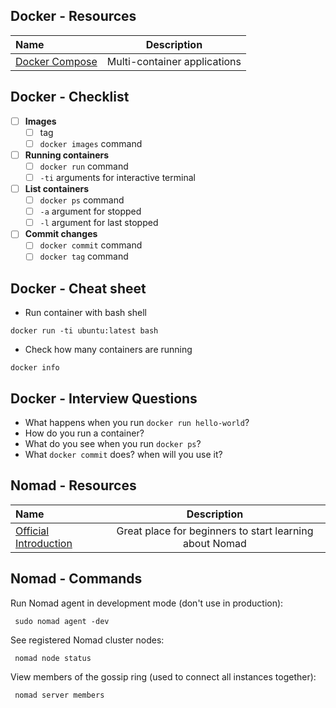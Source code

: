 ## Docker - Resources

Name | Description
:------|:------:
[Docker Compose](https://docs.docker.com/compose/overview) | Multi-container applications

## Docker - Checklist

- [ ] **Images**
  - [ ] tag
  - [ ] `docker images` command

- [ ] **Running containers**
  - [ ] `docker run` command
  - [ ] `-ti` arguments for interactive terminal

- [ ] **List containers**
  - [ ] `docker ps` command
  - [ ] `-a` argument for stopped
  - [ ] `-l` argument for last stopped

- [ ] **Commit changes**
  - [ ] `docker commit` command
  - [ ] `docker tag` command

## Docker - Cheat sheet

* Run container with bash shell

```
docker run -ti ubuntu:latest bash
```

* Check how many containers are running

```
docker info
```

## Docker - Interview Questions

* What happens when you run `docker run hello-world`?
* How do you run a container?
* What do you see when you run `docker ps`?
* What `docker commit` does? when will you use it?

## Nomad - Resources

Name | Description
:------|:------:
[Official Introduction](https://www.nomadproject.io/intro/index.html) | Great place for beginners to start learning about Nomad

## Nomad - Commands

Run Nomad agent in development mode (don't use in production):

     sudo nomad agent -dev

See registered Nomad cluster nodes:

     nomad node status

View members of the gossip ring (used to connect all instances together):

     nomad server members
